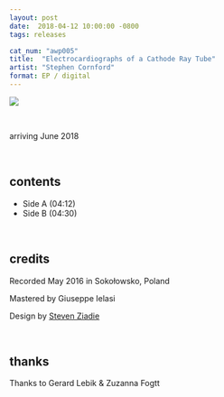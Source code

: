 ```yaml
---
layout: post
date:  2018-04-12 10:00:00 -0800
tags: releases

cat_num: "awp005"
title:  "Electrocardiographs of a Cathode Ray Tube"
artist: "Stephen Cornford"
format: EP / digital
---
```


![]({{site.url}}/assets/cornford_cover.jpg)

<br/>

arriving June 2018

<br/>

## contents

* Side A (04:12)
* Side B (04:30)

<br/>

## credits

Recorded May 2016 in Soko&#x142;owsko, Poland

Mastered by Giuseppe Ielasi

Design by [Steven Ziadie](http://estzi.com/)

<br/>

## thanks

Thanks to Gerard Lebik & Zuzanna Fogtt
